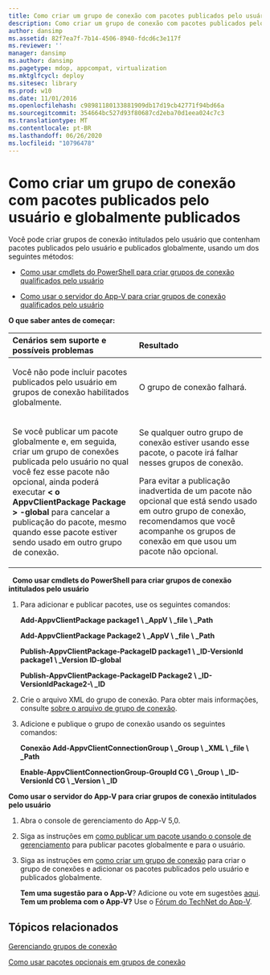 ```yaml
---
title: Como criar um grupo de conexão com pacotes publicados pelo usuário e globalmente publicados
description: Como criar um grupo de conexão com pacotes publicados pelo usuário e globalmente publicados
author: dansimp
ms.assetid: 82f7ea7f-7b14-4506-8940-fdcd6c3e117f
ms.reviewer: ''
manager: dansimp
ms.author: dansimp
ms.pagetype: mdop, appcompat, virtualization
ms.mktglfcycl: deploy
ms.sitesec: library
ms.prod: w10
ms.date: 11/01/2016
ms.openlocfilehash: c98981180133881909db17d19cb42771f94bd66a
ms.sourcegitcommit: 354664bc527d93f80687cd2eba70d1eea024c7c3
ms.translationtype: MT
ms.contentlocale: pt-BR
ms.lasthandoff: 06/26/2020
ms.locfileid: "10796478"
---
```

# Como criar um grupo de conexão com pacotes publicados pelo usuário e globalmente publicados
Você pode criar grupos de conexão intitulados pelo usuário que contenham pacotes publicados pelo usuário e publicados globalmente, usando um dos seguintes métodos:

-   [Como usar cmdlets do PowerShell para criar grupos de conexão qualificados pelo usuário](#bkmk-posh-userentitled-cg)

-   [Como usar o servidor do App-V para criar grupos de conexão qualificados pelo usuário](#bkmk-appvserver-userentitled-cg)

**O que saber antes de começar:**

<table>
<colgroup>
<col width="50%" />
<col width="50%" />
</colgroup>
<thead>
<tr class="header">
<th align="left">Cenários sem suporte e possíveis problemas</th>
<th align="left">Resultado</th>
</tr>
</thead>
<tbody>
<tr class="odd">
<td align="left"><p>Você não pode incluir pacotes publicados pelo usuário em grupos de conexão habilitados globalmente.</p></td>
<td align="left"><p>O grupo de conexão falhará.</p></td>
</tr>
<tr class="even">
<td align="left"><p>Se você publicar um pacote globalmente e, em seguida, criar um grupo de conexões publicada pelo usuário no qual você fez esse pacote não opcional, ainda poderá executar <strong> &lt; o AppvClientPackage Package &gt; -global </strong> para cancelar a publicação do pacote, mesmo quando esse pacote estiver sendo usado em outro grupo de conexão.</p></td>
<td align="left"><p>Se qualquer outro grupo de conexão estiver usando esse pacote, o pacote irá falhar nesses grupos de conexão.</p>
<p>Para evitar a publicação inadvertida de um pacote não opcional que está sendo usado em outro grupo de conexão, recomendamos que você acompanhe os grupos de conexão em que usou um pacote não opcional.</p></td>
</tr>
</tbody>
</table>

 
<a href="" id="bkmk-posh-userentitled-cg"></a>**Como usar cmdlets do PowerShell para criar grupos de conexão intitulados pelo usuário**

1.  Para adicionar e publicar pacotes, use os seguintes comandos:

    **Add-AppvClientPackage package1 \ _AppV \ _file \ _Path**

    **Add-AppvClientPackage Package2 \ _AppV \ _file \ _Path**

    **Publish-AppvClientPackage-PackageID package1 \ _ID-VersionId package1 \ _Version ID-global**

    **Publish-AppvClientPackage-PackageID Package2 \ _ID-VersionIdPackage2-\ _ID**

2.  Crie o arquivo XML do grupo de conexão. Para obter mais informações, consulte [sobre o arquivo de grupo de conexão](about-the-connection-group-file.md).

3.  Adicione e publique o grupo de conexão usando os seguintes comandos:

    **Conexão Add-AppvClientConnectionGroup \ _Group \ _XML \ _file \ _Path**

    **Enable-AppvClientConnectionGroup-GroupId CG \ _Group \ _ID-VersionId CG \ _Version \ _ID**

<a href="" id="bkmk-appvserver-userentitled-cg"></a>**Como usar o servidor do App-V para criar grupos de conexão intitulados pelo usuário**

1.  Abra o console de gerenciamento do App-V 5,0.

2.  Siga as instruções em [como publicar um pacote usando o console de gerenciamento](how-to-publish-a-package-by-using-the-management-console-50.md) para publicar pacotes globalmente e para o usuário.

3.  Siga as instruções em [como criar um grupo de conexão](how-to-create-a-connection-group.md) para criar o grupo de conexões e adicionar os pacotes publicados pelo usuário e publicados globalmente.

    **Tem uma sugestão para o App-V**? Adicione ou vote em sugestões [aqui](http://appv.uservoice.com/forums/280448-microsoft-application-virtualization). **Tem um problema com o App-V?** Use o [Fórum do TechNet do App-V](https://social.technet.microsoft.com/Forums/home?forum=mdopappv).

## Tópicos relacionados


[Gerenciando grupos de conexão](managing-connection-groups.md)

[Como usar pacotes opcionais em grupos de conexão](how-to-use-optional-packages-in-connection-groups.md)

 

 





